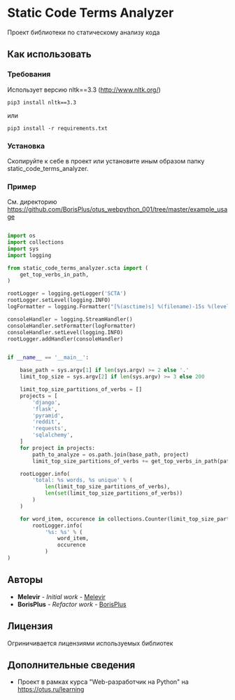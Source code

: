 # Static Code Terms Analyzer

Проект библиотеки по статическому анализу кода

## Как использовать

### Требования

Использует версию nltk==3.3 (http://www.nltk.org/)

```
pip3 install nltk==3.3
```

или

```
pip3 install -r requirements.txt
```

### Установка

Скопируйте к себе в проект или установите иным образом папку static_code_terms_analyzer.

### Пример

См. директорию https://github.com/BorisPlus/otus_webpython_001/tree/master/example_usage

```python

import os
import collections
import sys
import logging

from static_code_terms_analyzer.scta import (
    get_top_verbs_in_path,
)

rootLogger = logging.getLogger('SCTA')
rootLogger.setLevel(logging.INFO)
logFormatter = logging.Formatter("[%(asctime)s] %(filename)-15s %(levelname)-8s %(message)s")

consoleHandler = logging.StreamHandler()
consoleHandler.setFormatter(logFormatter)
consoleHandler.setLevel(logging.INFO)
rootLogger.addHandler(consoleHandler)


if __name__ == '__main__':

    base_path = sys.argv[1] if len(sys.argv) >= 2 else '.'
    limit_top_size = sys.argv[2] if len(sys.argv) >= 3 else 200

    limit_top_size_partitions_of_verbs = []
    projects = [
        'django',
        'flask',
        'pyramid',
        'reddit',
        'requests',
        'sqlalchemy',
    ]
    for project in projects:
        path_to_analyze = os.path.join(base_path, project)
        limit_top_size_partitions_of_verbs += get_top_verbs_in_path(path_to_analyze)

    rootLogger.info(
        'total: %s words, %s unique' % (
            len(limit_top_size_partitions_of_verbs),
            len(set(limit_top_size_partitions_of_verbs))
        )
    )

    for word_item, occurence in collections.Counter(limit_top_size_partitions_of_verbs).most_common(limit_top_size):
        rootLogger.info(
            '%s: %s' % (
                word_item,
                occurence
            )
)

```


## Авторы

* **Melevir** - *Initial work* - [Melevir](https://gist.github.com/Melevir/5754a1b553eb11839238e43734d0eb79)
* **BorisPlus** - *Refactor work* - [BorisPlus](https://github.com/BorisPlus/otus_webpython_001)

## Лицензия

Огриничивается лицензиями используемых библиотек

## Дополнительные сведения

* Проект в рамках курса "Web-разработчик на Python" на https://otus.ru/learning

